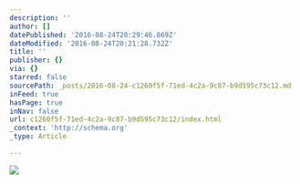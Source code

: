 ```yaml
---
description: ''
author: []
datePublished: '2016-08-24T20:29:46.869Z'
dateModified: '2016-08-24T20:21:28.732Z'
title: ''
publisher: {}
via: {}
starred: false
sourcePath: _posts/2016-08-24-c1260f5f-71ed-4c2a-9c87-b9d595c73c12.md
inFeed: true
hasPage: true
inNav: false
url: c1260f5f-71ed-4c2a-9c87-b9d595c73c12/index.html
_context: 'http://schema.org'
_type: Article

---
```

![](https://the-grid-user-content.s3-us-west-2.amazonaws.com/bf505a83-08a6-4a5f-a9d3-93d56970ef7e.jpg)